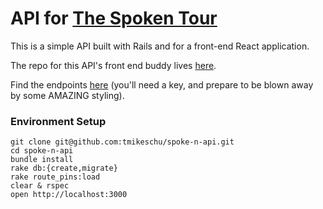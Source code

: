 # API for [The Spoken Tour](http://www.thespokentour.com/)

This is a simple API built with Rails and for a front-end React application.

The repo for this API's front end buddy lives [here](https://github.com/tmikeschu/spoke-n).

Find the endpoints [here](http://spoken-api.herokuapp.com/) (you'll need a key, and prepare to be blown away by some AMAZING styling).

### Environment Setup

```
git clone git@github.com:tmikeschu/spoke-n-api.git
cd spoke-n-api
bundle install
rake db:{create,migrate}
rake route_pins:load
clear & rspec
open http://localhost:3000
```


